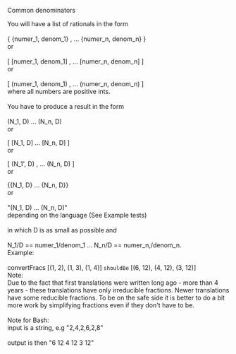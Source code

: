 Common denominators

You will have a list of rationals in the form<br>
<br>
 { {numer_1, denom_1} , ... {numer_n, denom_n} } <br>
or<br>
<br>
 [ [numer_1, denom_1] , ... [numer_n, denom_n] ] <br>
or<br>
<br>
 [ (numer_1, denom_1) , ... (numer_n, denom_n) ] <br>
where all numbers are positive ints.<br>
<br>
You have to produce a result in the form<br>
<br>
 (N_1, D) ... (N_n, D) <br>
or<br>

 [ [N_1, D] ... [N_n, D] ] <br>
or<br>

 [ (N_1', D) , ... (N_n, D) ] <br>
or<br>

{{N_1, D} ... {N_n, D}} <br>
or<br>
<br>
"(N_1, D) ... (N_n, D)"<br>
depending on the language (See Example tests)<br>
<br>
in which D is as small as possible and<br>
<br>
 N_1/D == numer_1/denom_1 ... N_n/D == numer_n,/denom_n.<br>
Example:<br>
<br>
convertFracs [(1, 2), (1, 3), (1, 4)] `shouldBe` [(6, 12), (4, 12), (3, 12)]<br>
Note:<br>
Due to the fact that first translations were written long ago - more than 4 years - these translations have only irreducible fractions. Newer translations have some reducible fractions. To be on the safe side it is better to do a bit more work by simplifying fractions even if they don't have to be.
<br><br>
Note for Bash:<br>
input is a string, e.g "2,4,2,6,2,8"<br>
<br>
output is then "6 12 4 12 3 12"<br>
